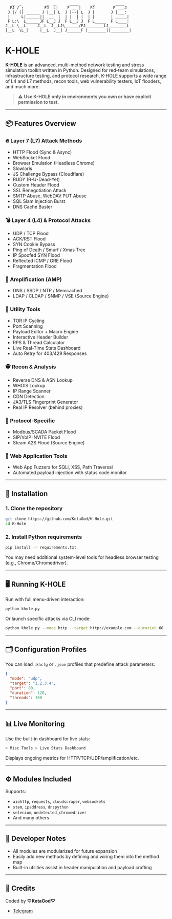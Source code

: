 ```
   _  _           _  _      ____      _         ____   
  FJ / ;         FJ  L]    F __ ]    FJ        F ___J  
 J |/ (| ______ J |__| L  J |--| L  J |       J |___:  
 |     L|______||  __  |  | |  | |  | |       | _____| 
 F L:\  L______JF L__J J  F L__J J  F L_____  F L____: 
J__L \__L     J__L  J__LJ\______/FJ________LJ________L
|__L  \L_|     |__L  J__| J______F |________||________|
```

# K-HOLE

**K-HOLE** is an advanced, multi-method network testing and stress simulation toolkit written in Python. Designed for red-team simulations, infrastructure testing, and protocol research, K-HOLE supports a wide range of L4 and L7 methods, recon tools, web vulnerability testers, IoT flooders, and much more.

> ⚠️ **Use K-HOLE only in environments you own or have explicit permission to test.**

---

## 📦 Features Overview

### 🔥 Layer 7 (L7) Attack Methods

* HTTP Flood (Sync & Async)
* WebSocket Flood
* Browser Emulation (Headless Chrome)
* Slowloris
* JS Challenge Bypass (Cloudflare)
* RUDY (R-U-Dead-Yet)
* Custom Header Flood
* SSL Renegotiation Attack
* SMTP Abuse, WebDAV PUT Abuse
* SQL Slam Injection Burst
* DNS Cache Buster

### 💣 Layer 4 (L4) & Protocol Attacks

* UDP / TCP Flood
* ACK/RST Flood
* SYN Cookie Bypass
* Ping of Death / Smurf / Xmas Tree
* IP Spoofed SYN Flood
* Reflected ICMP / GRE Flood
* Fragmentation Flood

### 📡 Amplification (AMP)

* DNS / SSDP / NTP / Memcached
* LDAP / CLDAP / SNMP / VSE (Source Engine)

### 🧠 Utility Tools

* TOR IP Cycling
* Port Scanning
* Payload Editor + Macro Engine
* Interactive Header Builder
* RPS & Thread Calculator
* Live Real-Time Stats Dashboard
* Auto Retry for 403/429 Responses

### 🕵 Recon & Analysis

* Reverse DNS & ASN Lookup
* WHOIS Lookup
* IP Range Scanner
* CDN Detection
* JA3/TLS Fingerprint Generator
* Real IP Resolver (behind proxies)

### 🧬 Protocol-Specific

* Modbus/SCADA Packet Flood
* SIP/VoIP INVITE Flood
* Steam A2S Flood (Source Engine)

### 🧩 Web Application Tools

* Web App Fuzzers for SQLi, XSS, Path Traversal
* Automated payload injection with status code monitor

---

## 🔧 Installation

### 1. Clone the repository

```bash
git clone https://github.com/KetaGod/K-Hole.git
cd K-Hole
```

### 2. Install Python requirements

```bash
pip install -r requirements.txt
```

You may need additional system-level tools for headless browser testing (e.g., Chrome/Chromedriver).

---

## 🖥️ Running K-HOLE

Run with full menu-driven interaction:

```bash
python khole.py
```

Or launch specific attacks via CLI mode:

```bash
python khole.py --mode http --target http://example.com --duration 60 --threads 50
```

---

## 🗂️ Configuration Profiles

You can load `.khcfg` or `.json` profiles that predefine attack parameters:

```json
{
  "mode": "udp",
  "target": "1.2.3.4",
  "port": 80,
  "duration": 120,
  "threads": 100
}
```

---

## 📊 Live Monitoring

Use the built-in dashboard for live stats:

```bash
> Misc Tools > Live Stats Dashboard
```

Displays ongoing metrics for HTTP/TCP/UDP/amplification/etc.

---

## ⚙️ Modules Included

Supports:

* `aiohttp`, `requests`, `cloudscraper`, `websockets`
* `stem`, `ipaddress`, `dnspython`
* `selenium`, `undetected_chromedriver`
* And many others

---

## 🤖 Developer Notes

* All modules are modularized for future expansion
* Easily add new methods by defining and wiring them into the method map
* Built-in utilities assist in header manipulation and payload crafting

---

## 👑 Credits

Coded by **♡KetaGod♡**

* [Telegram](https://t.me/ketagod)
